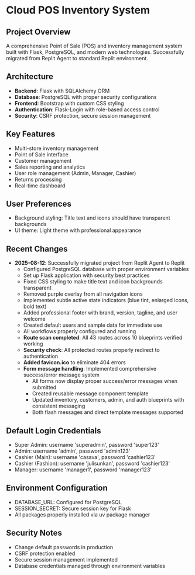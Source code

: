 # Cloud POS Inventory System

## Project Overview
A comprehensive Point of Sale (POS) and inventory management system built with Flask, PostgreSQL, and modern web technologies. Successfully migrated from Replit Agent to standard Replit environment.

## Architecture
- **Backend**: Flask with SQLAlchemy ORM
- **Database**: PostgreSQL with proper security configurations
- **Frontend**: Bootstrap with custom CSS styling
- **Authentication**: Flask-Login with role-based access control
- **Security**: CSRF protection, secure session management

## Key Features
- Multi-store inventory management
- Point of Sale interface
- Customer management
- Sales reporting and analytics
- User role management (Admin, Manager, Cashier)
- Returns processing
- Real-time dashboard

## User Preferences
- Background styling: Title text and icons should have transparent backgrounds
- UI theme: Light theme with professional appearance

## Recent Changes
- **2025-08-12**: Successfully migrated project from Replit Agent to Replit
  - Configured PostgreSQL database with proper environment variables
  - Set up Flask application with security best practices
  - Fixed CSS styling to make title text and icon backgrounds transparent
  - Removed purple overlay from all navigation icons
  - Implemented subtle active state indicators (blue tint, enlarged icons, bold text)
  - Added professional footer with brand, version, tagline, and user welcome
  - Created default users and sample data for immediate use
  - All workflows properly configured and running
  - **Route scan completed**: All 43 routes across 10 blueprints verified working
  - **Security check**: All protected routes properly redirect to authentication
  - **Added favicon.ico** to eliminate 404 errors
  - **Form message handling**: Implemented comprehensive success/error message system
    - All forms now display proper success/error messages when submitted
    - Created reusable message component template
    - Updated inventory, customers, admin, and auth blueprints with consistent messaging
    - Both flash messages and direct template messages supported

## Default Login Credentials
- Super Admin: username 'superadmin', password 'super123'
- Admin: username 'admin', password 'admin123'
- Cashier (Main): username 'casava', password 'cashier123'
- Cashier (Fashion): username 'julisunkan', password 'cashier123'
- Manager: username 'manager1', password 'manager123'

## Environment Configuration
- DATABASE_URL: Configured for PostgreSQL
- SESSION_SECRET: Secure session key for Flask
- All packages properly installed via uv package manager

## Security Notes
- Change default passwords in production
- CSRF protection enabled
- Secure session management implemented
- Database credentials managed through environment variables